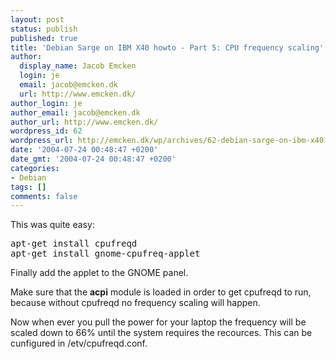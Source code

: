 ```yaml
---
layout: post
status: publish
published: true
title: 'Debian Sarge on IBM X40 howto - Part 5: CPU frequency scaling'
author:
  display_name: Jacob Emcken
  login: je
  email: jacob@emcken.dk
  url: http://www.emcken.dk/
author_login: je
author_email: jacob@emcken.dk
author_url: http://www.emcken.dk/
wordpress_id: 62
wordpress_url: http://emcken.dk/wp/archives/62-debian-sarge-on-ibm-x40-howto-part-5-cpu-frequency-scaling.html
date: '2004-07-24 00:48:47 +0200'
date_gmt: '2004-07-24 00:48:47 +0200'
categories:
- Debian
tags: []
comments: false
---
```

This was quite easy:

<pre>apt-get install cpufreqd
apt-get install gnome-cpufreq-applet</pre>

Finally add the applet to the GNOME panel.

Make sure that the <b>acpi</b> module is loaded in order to get cpufreqd to run, because without cpufreqd no frequency scaling will happen.

Now when ever you pull the power for your laptop the frequency will be scaled down to 66% until the system requires the recources. This can be cunfigured in /etv/cpufreqd.conf.

